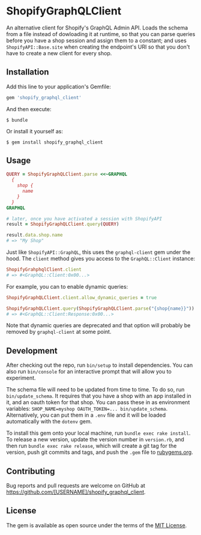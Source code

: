 # ShopifyGraphQLClient

An alternative client for Shopify's GraphQL Admin API. Loads the schema from a file instead of dowloading it at runtime, so that you can parse queries before you have a shop session and assign them to a constant; and uses `ShopifyAPI::Base.site` when creating the endpoint's URI so that you don't have to create a new client for every shop.

## Installation

Add this line to your application's Gemfile:

```ruby
gem 'shopify_graphql_client'
```

And then execute:

    $ bundle

Or install it yourself as:

    $ gem install shopify_graphql_client

## Usage

```ruby
QUERY = ShopifyGraphQLClient.parse <<~GRAPHQL
  {
    shop {
      name
    }
  }
GRAPHQL

# later, once you have activated a session with ShopifyAPI
result = ShopifyGraphQLClient.query(QUERY)

result.data.shop.name
# => "My Shop"
```

Just like `ShopifyAPI::GraphQL`, this uses the `graphql-client` gem under the hood. The `client` method gives you access to the `GraphQL::Client` instance:

```ruby
ShopifyGrahphqlClient.client
# => #<GraphQL::Client:0x00...>
```

For example, you can to enable dynamic queries:

```ruby
ShopifyGraphQLClient.client.allow_dynamic_queries = true

ShopifyGraphQLClient.query(ShopifyGraphQLClient.parse("{shop{name}}"))
# => #<GraphQL::Client:Response:0x00...>
```

Note that dynamic queries are deprecated and that option will probably be removed by `graphql-client` at some point.

## Development

After checking out the repo, run `bin/setup` to install dependencies. You can also run `bin/console` for an interactive prompt that will allow you to experiment.

The schema file will need to be updated from time to time. To do so, run `bin/update_schema`. It requires that you have a shop with an app installed in it, and an oauth token for that shop. You can pass these in as environment variables: `SHOP_NAME=myshop OAUTH_TOKEN=... bin/update_schema`. Alternatively, you can put them in a `.env` file and it will be loaded automatically with the `dotenv` gem.

To install this gem onto your local machine, run `bundle exec rake install`. To release a new version, update the version number in `version.rb`, and then run `bundle exec rake release`, which will create a git tag for the version, push git commits and tags, and push the `.gem` file to [rubygems.org](https://rubygems.org).

## Contributing

Bug reports and pull requests are welcome on GitHub at https://github.com/[USERNAME]/shopify_graphql_client.

## License

The gem is available as open source under the terms of the [MIT License](https://opensource.org/licenses/MIT).
